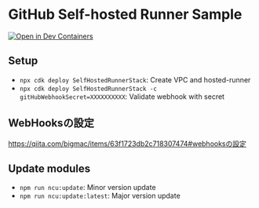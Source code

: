 # GitHub Self-hosted Runner Sample

[![Open in Dev Containers](https://img.shields.io/static/v1?label=Dev%20Containers&message=Open&color=blue&logo=visualstudiocode)](https://vscode.dev/redirect?url=vscode://ms-vscode-remote.remote-containers/cloneInVolume?url=https://github.com/kaito01234/github-selfhosted-sample)

## Setup

- `npx cdk deploy SelfHostedRunnerStack`: Create VPC and hosted-runner
- `npx cdk deploy SelfHostedRunnerStack -c gitHubWebhookSecret=XXXXXXXXXX`: Validate webhook with secret

## WebHooksの設定

https://qiita.com/bigmac/items/63f1723db2c718307474#webhooksの設定

## Update modules

- `npm run ncu:update`: Minor version update
- `npm run ncu:update:latest`: Major version update

